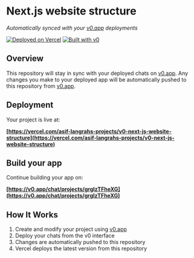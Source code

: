 # Next.js website structure

*Automatically synced with your [v0.app](https://v0.app) deployments*

[![Deployed on Vercel](https://img.shields.io/badge/Deployed%20on-Vercel-black?style=for-the-badge&logo=vercel)](https://vercel.com/asif-langrahs-projects/v0-next-js-website-structure)
[![Built with v0](https://img.shields.io/badge/Built%20with-v0.app-black?style=for-the-badge)](https://v0.app/chat/projects/grglzTFheXG)

## Overview

This repository will stay in sync with your deployed chats on [v0.app](https://v0.app).
Any changes you make to your deployed app will be automatically pushed to this repository from [v0.app](https://v0.app).

## Deployment

Your project is live at:

**[https://vercel.com/asif-langrahs-projects/v0-next-js-website-structure](https://vercel.com/asif-langrahs-projects/v0-next-js-website-structure)**

## Build your app

Continue building your app on:

**[https://v0.app/chat/projects/grglzTFheXG](https://v0.app/chat/projects/grglzTFheXG)**

## How It Works

1. Create and modify your project using [v0.app](https://v0.app)
2. Deploy your chats from the v0 interface
3. Changes are automatically pushed to this repository
4. Vercel deploys the latest version from this repository